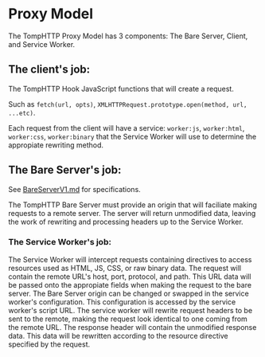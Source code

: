 # Proxy Model

The TompHTTP Proxy Model has 3 components: The Bare Server, Client, and Service Worker.

## The client's job:

The TompHTTP
Hook JavaScript functions that will create a request.

Such as `fetch(url, opts)`, `XMLHTTPRequest.prototype.open(method, url, ...etc)`.

Each request from the client will have a service: `worker:js`, `worker:html`, `worker:css`, `worker:binary` that the Service Worker will use to determine the appropiate rewriting method.

## The Bare Server's job:

See [BareServerV1.md](https://github.com/tomphttp/specifications/blob/master/BareServerV1.md) for specifications.

The TompHTTP Bare Server must provide an origin that will faciliate making requests to a remote server. The server will return unmodified data, leaving the work of rewriting and processing headers up to the Service Worker.

### The Service Worker's job:

The Service Worker will intercept requests containing directives to access resources used as HTML, JS, CSS, or raw binary data. The request will contain the remote URL's host, port, protocol, and path. This URL data will be passed onto the appropiate fields when making the request to the bare server. The Bare Server origin can be changed or swapped in the service worker's configuration. This configuration is accessed by the service worker's script URL. The service worker will rewrite request headers to be sent to the remote, making the request look identical to one coming from the remote URL. The response header will contain the unmodified response data. This data will be rewritten according to the resource directive specified by the request.
